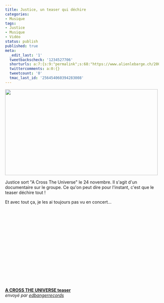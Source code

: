 ```yaml
---
title: Justice, un teaser qui déchire
categories:
- Musique
tags:
- Justice
- Musique
- Vidéo
status: publish
published: true
meta:
  _edit_last: '1'
  tweetbackscheck: '1234527706'
  shorturls: a:7:{s:9:"permalink";s:68:"https://www.alienlebarge.ch/2008/10/02/justice-un-teaser-qui-dechire/";s:7:"tinyurl";s:25:"https://tinyurl.com/d9jmen";s:4:"isgd";s:17:"https://is.gd/ikg4";s:5:"bitly";s:19:"https://bit.ly/16xrm";s:5:"snipr";s:22:"https://snipr.com/b9xn7";s:5:"snurl";s:22:"https://snurl.com/b9xn7";s:7:"snipurl";s:24:"https://snipurl.com/b9xn7";}
  twittercomments: a:0:{}
  tweetcount: '0'
  tmac_last_id: '256454060394283008'
---
```

<img class="alignnone size-medium wp-image-693" title="Justice" src="https://dlgjp9x71cipk.cloudfront.net/2008/10/justice.png" alt="" width="500" height="281" />

Justice sort "A Cross The Universe" le 24 novembre. Il s'agit d'un documentaire sur le groupe. Ce qu'on peut dire pour l'instant, c'est que le teaser déchire tout !

Et avec tout ça, je les ai toujours pas vu en concert...

<!--more-->
<div><object width="420" height="257"><param name="movie" value="https://www.dailymotion.com/swf/k5zidDxiswazP3MW77&related=0"></param><param name="allowFullScreen" value="true"></param><param name="allowScriptAccess" value="always"></param><embed src="https://www.dailymotion.com/swf/k5zidDxiswazP3MW77&related=0" type="application/x-shockwave-flash" width="420" height="257" allowFullScreen="true" allowScriptAccess="always"></embed></object><br /><b><a href="https://www.dailymotion.com/video/x6xzc1_a-cross-the-universe-teaser_music">A CROSS THE UNIVERSE teaser</a></b><br /><i>envoyé par <a href="https://www.dailymotion.com/edbangerrecords">edbangerrecords</a></i></div>
